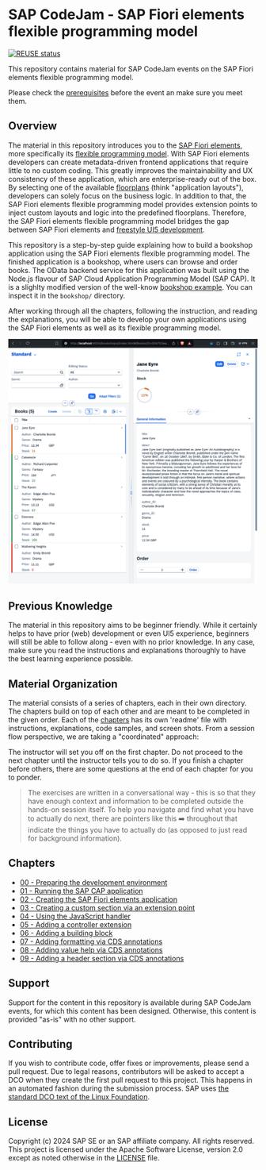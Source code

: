 # SAP CodeJam - SAP Fiori elements flexible programming model

[![REUSE status](https://api.reuse.software/badge/github.com/SAP-samples/fiori-elements-fpm-exercises-codejam)](https://api.reuse.software/info/github.com/SAP-samples/fiori-elements-fpm-exercises-codejam)

This repository contains material for SAP CodeJam events on the SAP Fiori elements flexible programming model.

Please check the [prerequisites](/chapters/00-prep-dev-environment/readme.md#1-prerequisites) before the event an make sure you meet them.

## Overview

The material in this repository introduces you to the [SAP Fiori elements](https://ui5.sap.com/#/topic/03265b0408e2432c9571d6b3feb6b1fd), more specifically its [flexible programming model](https://ui5.sap.com/test-resources/sap/fe/core/fpmExplorer/index.html#/overview/introduction). With SAP Fiori elements developers can create metadata-driven frontend applications that require little to no custom coding. This greatly improves the maintainability and UX consistency of these application, which are enterprise-ready out of the box. By selecting one of the available [floorplans](https://ui5.sap.com/#/topic/797c3239b2a9491fa137e4998fd76aa7.html) (think "application layouts"), developers can solely focus on the business logic. In addition to that, the SAP Fiori elements flexible programming model provides extension points to inject custom layouts and logic into the predefined floorplans. Therefore, the SAP Fiori elements flexible programming model bridges the gap between SAP Fiori elements and [freestyle UI5 development](https://github.com/SAP-Samples/ui5-exercises-codejam).

This repository is a step-by-step guide explaining how to build a bookshop application using the SAP Fiori elements flexible programming model. The finished application is a bookshop, where users can browse and order books. The OData backend service for this application was built using the Node.js flavour of SAP Cloud Application Programming Model (SAP CAP). It is a slighlty modified version of the well-know [bookshop example](https://github.com/SAP-samples/cloud-cap-samples/tree/main/bookshop). You can inspect it in the `bookshop/` directory.

After working through all the chapters, following the instruction, and reading the explanations, you will be able to develop your own applications using the SAP Fiori elements as well as its flexible programming model.

![app](app.png)

## Previous Knowledge

The material in this repository aims to be beginner friendly. While it certainly helps to have prior (web) development or even UI5 experience, beginners will still be able to follow along - even with no prior knowledge. In any case, make sure you read the instructions and explanations thoroughly to have the best learning experience possible.

## Material Organization

The material consists of a series of chapters, each in their own directory. The chapters build on top of each other and are meant to be completed in the given order. Each of the [chapters](#chapters) has its own 'readme' file with instructions, explanations, code samples, and screen shots. From a session flow perspective, we are taking a "coordinated" approach:

The instructor will set you off on the first chapter. Do not proceed to the next chapter until the instructor tells you to do so. If you finish a chapter before others, there are some questions at the end of each chapter for you to ponder.

> The exercises are written in a conversational way - this is so that they have enough context and information to be completed outside the hands-on session itself. To help you navigate and find what you have to actually do next, there are pointers like this ➡️ throughout that indicate the things you have to actually do (as opposed to just read for background information).

## Chapters

- [00 - Preparing the development environment](/chapters/00-prep-dev-environment/)
- [01 - Running the SAP CAP application](/chapters/01-run-cap-app/)
- [02 - Creating the SAP Fiori elements application](/chapters/02-create-fe-app/)
- [03 - Creating a custom section via an extension point](/chapters/03-custom-section-via-extension-point/)
- [04 - Using the JavaScript handler](/chapters/04-handler/)
- [05 - Adding a controller extension](/chapters/05-controller-extension/)
- [06 - Adding a building block](/chapters/06-building-block/)
- [07 - Adding formatting via CDS annotations](/chapters/07-formatting-via-cds-annotations/)
- [08 - Adding value help via CDS annotations](/chapters/08-value-help-via-cds-annotations/)
- [09 - Adding a header section via CDS annotations](/chapters/09-header-section-via-cds-annotations/)

## Support

Support for the content in this repository is available during SAP CodeJam events, for which this content has been designed. Otherwise, this content is provided "as-is" with no other support.

## Contributing
If you wish to contribute code, offer fixes or improvements, please send a pull request. Due to legal reasons, contributors will be asked to accept a DCO when they create the first pull request to this project. This happens in an automated fashion during the submission process. SAP uses [the standard DCO text of the Linux Foundation](https://developercertificate.org/).

## License
Copyright (c) 2024 SAP SE or an SAP affiliate company. All rights reserved. This project is licensed under the Apache Software License, version 2.0 except as noted otherwise in the [LICENSE](/LICENSE) file.
